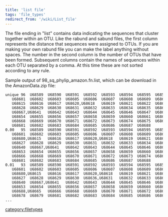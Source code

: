 ```yaml
---
title: 'list file'
tags: 'file_types'
redirect_from: '/wiki/List_file'
---
```

The file ending in "list" contains data indicating the sequences that
cluster together within an OTU. Like the rabund and sabund files, the
first column represents the distance that sequences were assigned to
OTUs. If you are making your own rabund file you can make the label
anything without spaces. The number in the second column is the number
of OTUs that have been formed. Subsequent columns contain the names of
sequences within each OTU separated by a comma. At this time these are
not sorted according to any rule.

Sample output of 98\_sq\_phylip\_amazon.fn.list, which can be download
in the AmazonData.zip file:

    unique 96  U68589  U68590  U68591  U68592  U68593  U68594  U68595  U68596  U68597  U68598  U68599  U68600
       U68601  U68602  U68603  U68605  U68606  U68607  U68608  U68609  U68610  U68611  U68612  U68613  U68614
       U68615  U68616  U68617  U68620,U68618   U68619  U68621  U68622  U68623  U68624  U68625  U68626  U68627
       U68628  U68629  U68630  U68631  U68632  U68633  U68634  U68635  U68636  U68637  U68638  U68639  U68640
       U68667,U68641   U68642  U68643  U68644  U68645  U68646  U68647  U68648  U68649  U68651  U68652  U68653
       U68654  U68655  U68656  U68657  U68658  U68659  U68660  U68661  U68662  U68663  U68664  U68665  U68666
       U68668  U68669  U68670  U68671  U68672  U68673  U68674  U68675  U68676  U68677  U68678  U68679  U68680
       U68681  U68682  U68683  U68684  U68685  U68686  U68687  U68688  
    0.00   95  U68589  U68590  U68591  U68592  U68593  U68594  U68595  U68596  U68597  U68598  U68599  U68600
       U68601  U68602  U68603  U68605  U68606  U68607  U68608  U68609  U68610  U68611  U68612  U68613  U68614
       U68680,U68615   U68616  U68617  U68620,U68618   U68619  U68621  U68622  U68623  U68624  U68625  U68626
       U68627  U68628  U68629  U68630  U68631  U68632  U68633  U68634  U68635  U68636  U68637  U68638  U68639
       U68640  U68667,U68641   U68642  U68643  U68644  U68645  U68646  U68647  U68648  U68649  U68651  U68652
       U68653  U68654  U68655  U68656  U68657  U68658  U68659  U68660  U68661  U68662  U68663  U68664  U68665
       U68666  U68668  U68669  U68670  U68671  U68672  U68673  U68674  U68675  U68676  U68677  U68678  U68679
       U68681  U68682  U68683  U68684  U68685  U68686  U68687  U68688  
    0.01   93  U68589  U68590  U68591  U68592  U68593  U68594  U68595  U68596  U68597  U68598  U68599  U68600
       U68601  U68602  U68603  U68605  U68606  U68607  U68608  U68609  U68610  U68611  U68612  U68613  U68614
       U68680,U68615   U68616  U68617  U68620,U68618   U68619  U68621  U68622  U68623  U68624  U68625  U68626
       U68627  U68628  U68629  U68630  U68636,U68631   U68632  U68633  U68634  U68635  U68637  U68638  U68639
       U68640  U68667,U68641   U68642  U68643  U68644  U68645  U68646  U68647  U68648  U68649  U68651  U68652
       U68653  U68654  U68655  U68656  U68657  U68658  U68659  U68660  U68661  U68662  U68663  U68664
       U68688,U68665   U68666  U68668  U68669  U68670  U68671  U68672  U68673  U68674  U68675  U68676  U68677
       U68678  U68679  U68681  U68682  U68683  U68684  U68685  U68686  U68687  
    ...

[category:filetypes](Category:FileTypes)
